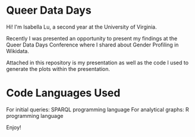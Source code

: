 # Queer Data Days

Hi! I'm Isabella Lu, a second year at the University of Virginia. 

Recently I was presented an opportunity to present my findings at the Queer Data Days Conference where I shared about Gender Profiling in Wikidata. 

Attached in this repository is my presentation as well as the code I used to generate the plots within the presentation. 

# Code Languages Used 

For initial queries: SPARQL programming language 
For analytical graphs: R programming language

Enjoy!
